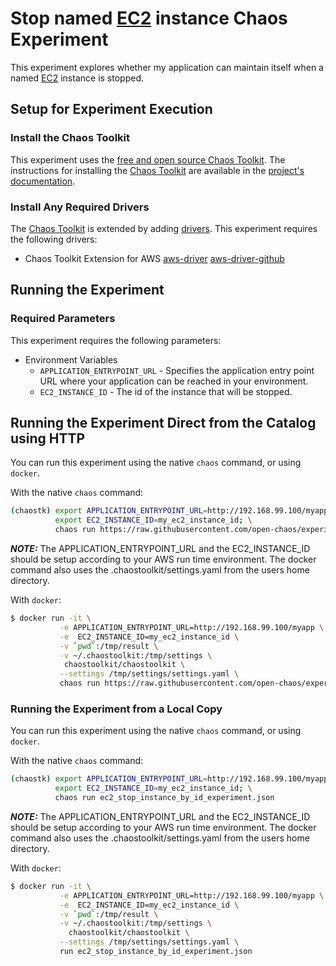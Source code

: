 # Stop named [EC2][ElasticComputeCloud] instance Chaos Experiment

This experiment explores whether my application can maintain itself when a named [EC2][ElasticComputeCloud] instance is stopped.

[ElasticComputeCloud]: https://aws.amazon.com/ec2/

## Setup for Experiment Execution

### Install the Chaos Toolkit

This experiment uses the [free and open source Chaos Toolkit][chaostoolkit]. The instructions for installing the [Chaos Toolkit][chaostoolkit] are available in the [project's documentation][docs].

[chaostoolkit]: https://chaostoolkit.org/
[docs]: https://docs.chaostoolkit.org

### Install Any Required Drivers

The [Chaos Toolkit][chaostoolkit] is extended by adding [drivers]. This experiment requires the following drivers:

* Chaos Toolkit Extension for AWS [aws-driver] [aws-driver-github]

[drivers]: https://docs.chaostoolkit.org/drivers/overview/
[aws-driver]: https://docs.chaostoolkit.org/drivers/aws/
[aws-driver-github]: https://github.com/chaostoolkit-incubator/chaostoolkit-aws

## Running the Experiment

### Required Parameters

This experiment requires the following parameters:

* Environment Variables
  * `APPLICATION_ENTRYPOINT_URL` - Specifies the application entry point URL where your application can be reached in your environment.
  * `EC2_INSTANCE_ID` - The id of the instance that will be stopped.

## Running the Experiment Direct from the Catalog using HTTP

You can run this experiment using the native `chaos` command, or using
`docker`.

With the native `chaos` command:

```bash
(chaostk) export APPLICATION_ENTRYPOINT_URL=http://192.168.99.100/myapp; \
          export EC2_INSTANCE_ID=my_ec2_instance_id; \
          chaos run https://raw.githubusercontent.com/open-chaos/experiment-catalog/master/aws/ec2_stop_instance_by_id/ec2_stop_instance_by_id_experiment.json
```

***NOTE:*** The APPLICATION_ENTRYPOINT_URL and the EC2_INSTANCE_ID should be setup according to your AWS run time environment. The docker command also uses the .chaostoolkit/settings.yaml from the users home directory.

With `docker`:

```bash
$ docker run -it \
           -e APPLICATION_ENTRYPOINT_URL=http://192.168.99.100/myapp \
           -e  EC2_INSTANCE_ID=my_ec2_instance_id \
           -v `pwd`:/tmp/result \
           -v ~/.chaostoolkit:/tmp/settings \
            chaostoolkit/chaostoolkit \
           --settings /tmp/settings/settings.yaml \
           chaos run https://raw.githubusercontent.com/open-chaos/experiment-catalog/master/aws/ec2_stop_instance_by_id/ec2_stop_instance_by_id_experiment.json
```

### Running the Experiment from a Local Copy

You can run this experiment using the native `chaos` command, or using
`docker`.

With the native `chaos` command:

```bash
(chaostk) export APPLICATION_ENTRYPOINT_URL=http://192.168.99.100/myapp; \
          export EC2_INSTANCE_ID=my_ec2_instance_id; \
          chaos run ec2_stop_instance_by_id_experiment.json
```

***NOTE:*** The APPLICATION_ENTRYPOINT_URL and the EC2_INSTANCE_ID should be setup according to your AWS run time environment. The docker command also uses the .chaostoolkit/settings.yaml from the users home directory.


With `docker`:

```bash
$ docker run -it \
           -e APPLICATION_ENTRYPOINT_URL=http://192.168.99.100/myapp \
           -e  EC2_INSTANCE_ID=my_ec2_instance_id \
           -v `pwd`:/tmp/result \
           -v ~/.chaostoolkit:/tmp/settings \
             chaostoolkit/chaostoolkit \
           --settings /tmp/settings/settings.yaml \
           run ec2_stop_instance_by_id_experiment.json
```
